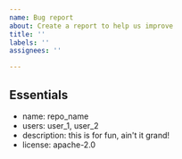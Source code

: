 ```yaml
---
name: Bug report
about: Create a report to help us improve
title: ''
labels: ''
assignees: ''

---
```


## Essentials

* name: repo_name
* users: user_1, user_2
* description: this is for fun, ain't it grand!
* license: apache-2.0
